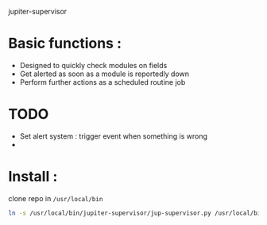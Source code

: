 jupiter-supervisor

# Basic functions :
- Designed to quickly check modules on fields
- Get alerted as soon as a module is reportedly down
- Perform further actions as a scheduled routine job

# TODO
- Set alert system : trigger event when something is wrong
- 

# Install :
clone repo in `/usr/local/bin`
```bash
ln -s /usr/local/bin/jupiter-supervisor/jup-supervisor.py /usr/local/bin/jup-hypervisor
```
